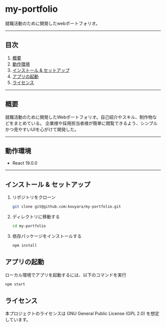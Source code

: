 # my-portfolio

就職活動のために開発したwebポートフォリオ。

---

## 目次

1. [概要](#概要)  
2. [動作環境](#動作環境)  
3. [インストール & セットアップ](#インストール--セットアップ)  
4. [アプリの起動](#アプリの起動)  
5. [ライセンス](#ライセンス)  

---

## 概要

就職活動のために開発したWebポートフォリオ。自己紹介やスキル、制作物などをまとめている。
企業様や採用担当者様が簡単に閲覧できるよう、シンプルかつ見やすいUIを心がけて開発した。

---

## 動作環境

- React 19.0.0

---

## インストール & セットアップ
1. リポジトリをクローン
   ```bash
   git clone git@github.com:kouyara/my-portfolio.git
   ```
2. ディレクトリに移動する
   ```bash
   cd my-portfolio
   ```
3. 依存パッケージをインストールする
   ```bash
   npm install
   ```

## アプリの起動
ローカル環境でアプリを起動するには、以下のコマンドを実行
```bash
npm start
```

## ライセンス
本プロジェクトのライセンスは GNU General Public License (GPL 2.0) を想定しています。